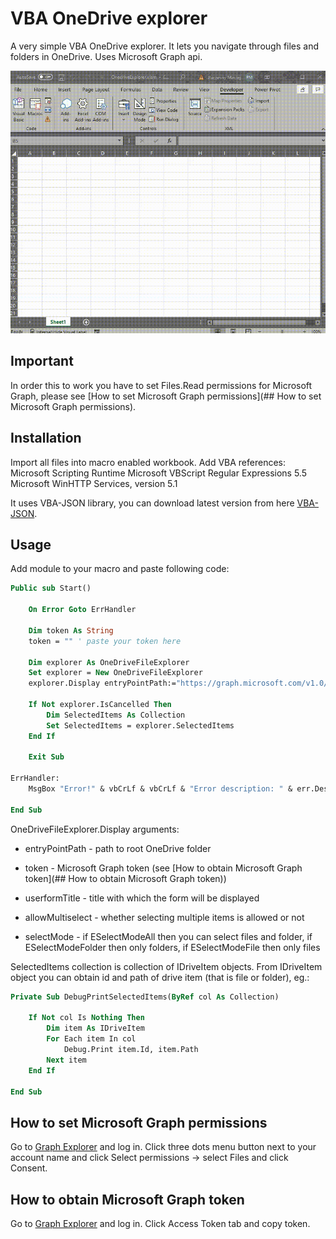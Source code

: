 # VBA OneDrive explorer

A very simple VBA OneDrive explorer. It lets you navigate through files and folders in OneDrive. Uses Microsoft Graph api.

![screen-gif](./presentation.gif)

## Important

In order this to work you have to set Files.Read permissions for Microsoft Graph, please see [How to set Microsoft Graph permissions](## How to set Microsoft Graph permissions).

## Installation

Import all files into macro enabled workbook. Add VBA references:
Microsoft Scripting Runtime
Microsoft VBScript Regular Expressions 5.5
Microsoft WinHTTP Services, version 5.1

It uses VBA-JSON library, you can download latest version from here [VBA-JSON](https://github.com/VBA-tools/VBA-JSON/releases).

## Usage

Add module to your macro and paste following code:

```vb
Public sub Start()

    On Error Goto ErrHandler

    Dim token As String
    token = "" ' paste your token here

    Dim explorer As OneDriveFileExplorer
    Set explorer = New OneDriveFileExplorer
    explorer.Display entryPointPath:="https://graph.microsoft.com/v1.0/me/drive/root/", token:=token, userformTitle:="Select file", allowMultiselect:=True, selectMode:=ESelectModeAll

    If Not explorer.IsCancelled Then
        Dim SelectedItems As Collection
        Set SelectedItems = explorer.SelectedItems
    End If

    Exit Sub
    
ErrHandler:
    MsgBox "Error!" & vbCrLf & vbCrLf & "Error description: " & err.Description & vbCrLf & "Error source: " & err.Source, vbExclamation, "Error!"

End Sub
```

OneDriveFileExplorer.Display arguments:

- entryPointPath - path to root OneDrive folder

- token - Microsoft Graph token (see [How to obtain Microsoft Graph token](## How to obtain Microsoft Graph token))

- userformTitle - title with which the form will be displayed

- allowMultiselect - whether selecting multiple items is allowed or not

- selectMode - if ESelectModeAll then you can select files and folder, if ESelectModeFolder then only folders, if ESelectModeFile then only files

SelectedItems collection is collection of IDriveItem objects. From IDriveItem object you can obtain id and path of drive item (that is file or folder), eg.:

```vb
Private Sub DebugPrintSelectedItems(ByRef col As Collection)

    If Not col Is Nothing Then
        Dim item As IDriveItem
        For Each item In col
            Debug.Print item.Id, item.Path
        Next item
    End If
    
End Sub
```

## How to set Microsoft Graph permissions

Go to [Graph Explorer](https://developer.microsoft.com/en-us/graph/graph-explorer) and log in. Click three dots menu button next to your account name and click Select permissions -> select Files and click Consent.

## How to obtain Microsoft Graph token

Go to [Graph Explorer](https://developer.microsoft.com/en-us/graph/graph-explorer) and log in. Click Access Token tab and copy token.
